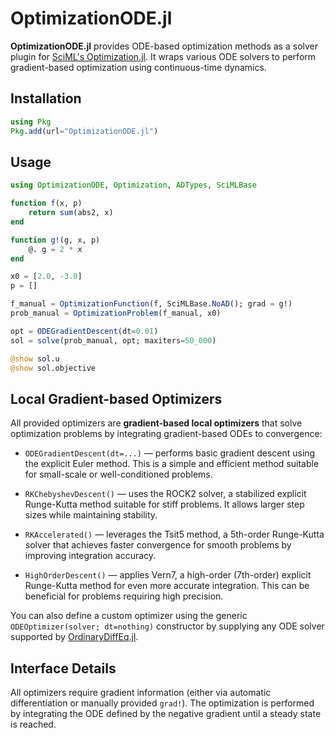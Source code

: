 # OptimizationODE.jl

**OptimizationODE.jl** provides ODE-based optimization methods as a solver plugin for [SciML's Optimization.jl](https://github.com/SciML/Optimization.jl). It wraps various ODE solvers to perform gradient-based optimization using continuous-time dynamics.

## Installation

```julia
using Pkg
Pkg.add(url="OptimizationODE.jl")
```

## Usage

```julia
using OptimizationODE, Optimization, ADTypes, SciMLBase

function f(x, p)
    return sum(abs2, x)
end

function g!(g, x, p)
    @. g = 2 * x
end

x0 = [2.0, -3.0]
p = []

f_manual = OptimizationFunction(f, SciMLBase.NoAD(); grad = g!)
prob_manual = OptimizationProblem(f_manual, x0)

opt = ODEGradientDescent(dt=0.01)
sol = solve(prob_manual, opt; maxiters=50_000)

@show sol.u
@show sol.objective
```

## Local Gradient-based Optimizers

All provided optimizers are **gradient-based local optimizers** that solve optimization problems by integrating gradient-based ODEs to convergence:

* `ODEGradientDescent(dt=...)` — performs basic gradient descent using the explicit Euler method. This is a simple and efficient method suitable for small-scale or well-conditioned problems.

* `RKChebyshevDescent()` — uses the ROCK2 solver, a stabilized explicit Runge-Kutta method suitable for stiff problems. It allows larger step sizes while maintaining stability.

* `RKAccelerated()` — leverages the Tsit5 method, a 5th-order Runge-Kutta solver that achieves faster convergence for smooth problems by improving integration accuracy.

* `HighOrderDescent()` — applies Vern7, a high-order (7th-order) explicit Runge-Kutta method for even more accurate integration. This can be beneficial for problems requiring high precision.

You can also define a custom optimizer using the generic `ODEOptimizer(solver; dt=nothing)` constructor by supplying any ODE solver supported by [OrdinaryDiffEq.jl](https://docs.sciml.ai/DiffEqDocs/stable/solvers/ode_solve/).

## Interface Details

All optimizers require gradient information (either via automatic differentiation or manually provided `grad!`). The optimization is performed by integrating the ODE defined by the negative gradient until a steady state is reached.

